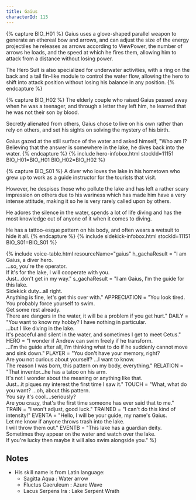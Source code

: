 ```yaml
---
title: Gaius
characterId: 115
---
```

{% capture BIO_H01 %}
Gaius uses a glove-shaped parallel weapon to generate an ethereal bow and arrows, and can adjust the size of the energy projectiles he releases as arrows according to ViewPower, the number of arrows he loads, and the speed at which he fires them, allowing him to attack from a distance without losing power.

The Hero Suit is also specialized for underwater activities, with a ring on the back and a tail fin-like module to control the water flow, allowing the hero to shift into attack position without losing his balance in any position.
{% endcapture %}

{% capture BIO_H02 %}
The elderly couple who raised Gaius passed away when he was a teenager, and through a letter they left him, he learned that he was not their son by blood.

Secretly alienated from others, Gaius chose to live on his own rather than rely on others, and set his sights on solving the mystery of his birth. 

Gaius gazed at the still surface of the water and asked himself, "Who am I? Believing that the answer is somewhere in the lake, he dives back into the water. 
{% endcapture %}
{% include hero-infobox.html stockId=11151 BIO_H01=BIO_H01 BIO_H02=BIO_H02 %}

{% capture BIO_S01 %}
A diver who loves the lake in his hometown who grew up to work as a guide instructor for the tourists that visit.

However, he despises those who pollute the lake and has left a rather scary impression on others due to his wariness which has made him have a very intense attitude, making it so he is very rarely called upon by others.

He adores the silence in the water, spends a lot of life diving and has the most knowledge out of anyone of it when it comes to diving. 

He has a tattoo-esque pattern on his body, and often wears a wetsuit to hide it all.
{% endcapture %}
{% include sidekick-infobox.html stockId=11151 BIO_S01=BIO_S01 %}

{% include voice-table.html resourceName="gaius"
h_gachaResult = "I am Gaius, a diver hero.<br>…so, you're the operator.<br>If it's for the lake, I will cooperate with you.<br>Just…don't get in my way."
s_gachaResult = "I am Gaius, I'm the guide for this lake.<br>Sidekick duty…all right.<br>Anything is fine, let's get this over with."
APPRECIATION = "You look tired.<br>You probably force yourself to swim.<br>Get some rest already.<br>There are dangers in the water, it will be a problem if you get hurt."
DAILY = "You want to know my hobby? I have nothing in particular.<br>…but I like diving in the lake.<br>It's peaceful and silent in the water, and sometimes I get to meet Cetus."
HERO = "I wonder if Andrew can swim freely if he transform.<br>…I'm the guide after all, I'm thinking what to do if he suddenly cannot move and sink down."
PLAYER = "You don't have your memory, right?<br>Are you not curious about yourself? …I want to know.<br>The reason I was born, this pattern on my body, everything."
RELATION = "That inventor…he has a tatoo on his arm.<br>It's not I wonder about the meaning or anything like that.<br>Just…it piques my interest the first time I saw it."
TOUCH = "What, what do you want? …oh, about this pattern.<br>You say it's cool....seriously?<br>Are you crazy, that's the first time someone has ever said that to me."
TRAIN = "I won't adjust, good luck."
TRAINED = "I can't do this kind of intensity!"
EVENTA = "Hello, I will be your guide, my name's Gaius.<br>Let me know if anyone throws trash into the lake.<br>I will throw them out."
EVENTB = "This lake has a guardian deity.<br>Sometimes they appear on the water and watch over the lake.<br>If you're lucky then maybe it will also swim alongside you."
%}

## Notes

- His skill name is from Latin language:
  - Sagitta Aqua : Water arrow
  - Fluctus Caeruleum  : Azure Wave
  - Lacus Serpens Ira : Lake Serpent Wrath
